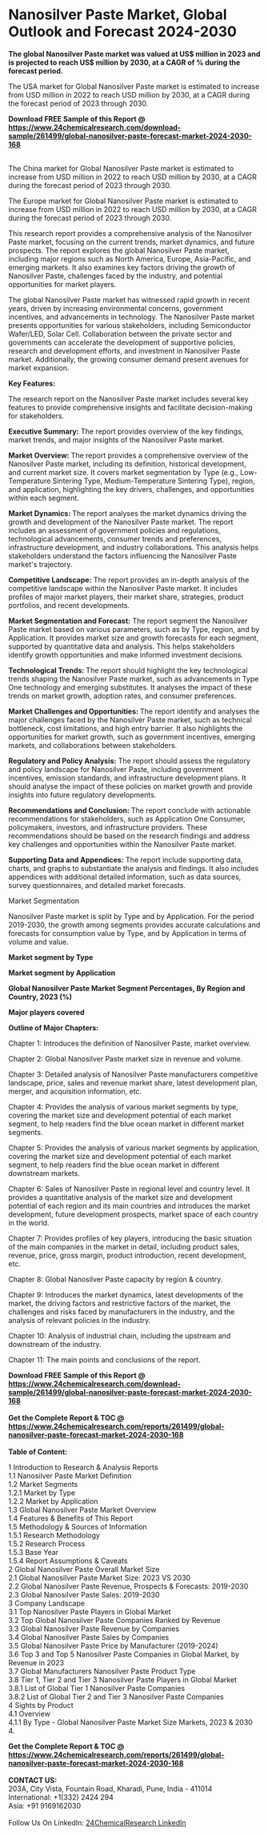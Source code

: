 <h1>Nanosilver Paste Market, Global Outlook and Forecast 2024-2030</h1><p><strong>The global Nanosilver Paste market was valued at US$ million in 2023 and is projected to reach US$ million by 2030, at a CAGR of % during the forecast period.</strong></p><p>
</p><p>The USA market for Global Nanosilver Paste market is estimated to increase from USD million in 2022 to reach USD million by 2030, at a CAGR during the forecast period of 2023 through 2030.</p><div><b>Download FREE Sample of this Report @ 
            <a href="https://www.24chemicalresearch.com/download-sample/261499/global-nanosilver-paste-forecast-market-2024-2030-168">
            https://www.24chemicalresearch.com/download-sample/261499/global-nanosilver-paste-forecast-market-2024-2030-168</a></b></div><br><p>
</p><p>The China market for Global Nanosilver Paste market is estimated to increase from USD million in 2022 to reach USD million by 2030, at a CAGR during the forecast period of 2023 through 2030.</p><p>
</p><p>The Europe market for Global Nanosilver Paste market is estimated to increase from USD million in 2022 to reach USD million by 2030, at a CAGR during the forecast period of 2023 through 2030.</p><p>
</p><p>This research report provides a comprehensive analysis of the Nanosilver Paste market, focusing on the current trends, market dynamics, and future prospects. The report explores the global Nanosilver Paste market, including major regions such as North America, Europe, Asia-Pacific, and emerging markets. It also examines key factors driving the growth of Nanosilver Paste, challenges faced by the industry, and potential opportunities for market players.</p><p>
The global Nanosilver Paste market has witnessed rapid growth in recent years, driven by increasing environmental concerns, government incentives, and advancements in technology. The Nanosilver Paste market presents opportunities for various stakeholders, including Semiconductor Wafer/LED, Solar Cell. Collaboration between the private sector and governments can accelerate the development of supportive policies, research and development efforts, and investment in Nanosilver Paste market. Additionally, the growing consumer demand present avenues for market expansion.</p><p>
<strong>Key Features:</strong></p><p>
The research report on the Nanosilver Paste market includes several key features to provide comprehensive insights and facilitate decision-making for stakeholders.</p><p>
<strong>Executive Summary:</strong> The report provides overview of the key findings, market trends, and major insights of the Nanosilver Paste market.</p><p>
<strong>Market Overview: </strong>The report provides a comprehensive overview of the Nanosilver Paste market, including its definition, historical development, and current market size. It covers market segmentation by Type (e.g., Low-Temperature Sintering Type, Medium-Temperature Sintering Type), region, and application, highlighting the key drivers, challenges, and opportunities within each segment.</p><p>
<strong>Market Dynamics: </strong>The report analyses the market dynamics driving the growth and development of the Nanosilver Paste market. The report includes an assessment of government policies and regulations, technological advancements, consumer trends and preferences, infrastructure development, and industry collaborations. This analysis helps stakeholders understand the factors influencing the Nanosilver Paste market's trajectory.</p><p>
<strong>Competitive Landscape:</strong> The report provides an in-depth analysis of the competitive landscape within the Nanosilver Paste market. It includes profiles of major market players, their market share, strategies, product portfolios, and recent developments.</p><p>
<strong>Market Segmentation and Forecast:</strong> The report segment the Nanosilver Paste market based on various parameters, such as by Type, region, and by Application. It provides market size and growth forecasts for each segment, supported by quantitative data and analysis. This helps stakeholders identify growth opportunities and make informed investment decisions.</p><p>
<strong>Technological Trends: </strong>The report should highlight the key technological trends shaping the Nanosilver Paste market, such as advancements in Type One technology and emerging substitutes. It analyses the impact of these trends on market growth, adoption rates, and consumer preferences.</p><p>
<strong>Market Challenges and Opportunities: </strong>The report identify and analyses the major challenges faced by the Nanosilver Paste market, such as technical bottleneck, cost limitations, and high entry barrier. It also highlights the opportunities for market growth, such as government incentives, emerging markets, and collaborations between stakeholders.</p><p>
<strong>Regulatory and Policy Analysis:</strong> The report should assess the regulatory and policy landscape for Nanosilver Paste, including government incentives, emission standards, and infrastructure development plans. It should analyse the impact of these policies on market growth and provide insights into future regulatory developments.</p><p>
<strong>Recommendations and Conclusion: </strong>The report conclude with actionable recommendations for stakeholders, such as Application One Consumer, policymakers, investors, and infrastructure providers. These recommendations should be based on the research findings and address key challenges and opportunities within the Nanosilver Paste market.</p><p>
<strong>Supporting Data and Appendices:</strong> The report include supporting data, charts, and graphs to substantiate the analysis and findings. It also includes appendices with additional detailed information, such as data sources, survey questionnaires, and detailed market forecasts.</p><p>
Market Segmentation</p><p>
Nanosilver Paste market is split by Type and by Application. For the period 2019-2030, the growth among segments provides accurate calculations and forecasts for consumption value by Type, and by Application in terms of volume and value.</p><p>
<strong>Market segment by Type</strong></p><p>
</p><p>
</p><p><strong>Market segment by Application</strong></p><p>
</p><p>
</p><p><strong>Global Nanosilver Paste Market Segment Percentages, By Region and Country, 2023 (%)</strong></p><p>
</p><p>
</p><p></p><p>
</p><p><strong>Major players covered</strong></p><p>
</p><p>
</p><p><strong>Outline of Major Chapters:</strong></p><p>
Chapter 1: Introduces the definition of Nanosilver Paste, market overview.</p><p>
Chapter 2: Global Nanosilver Paste market size in revenue and volume.</p><p>
Chapter 3: Detailed analysis of Nanosilver Paste manufacturers competitive landscape, price, sales and revenue market share, latest development plan, merger, and acquisition information, etc.</p><p>
Chapter 4: Provides the analysis of various market segments by type, covering the market size and development potential of each market segment, to help readers find the blue ocean market in different market segments.</p><p>
Chapter 5: Provides the analysis of various market segments by application, covering the market size and development potential of each market segment, to help readers find the blue ocean market in different downstream markets.</p><p>
Chapter 6: Sales of Nanosilver Paste in regional level and country level. It provides a quantitative analysis of the market size and development potential of each region and its main countries and introduces the market development, future development prospects, market space of each country in the world.</p><p>
Chapter 7: Provides profiles of key players, introducing the basic situation of the main companies in the market in detail, including product sales, revenue, price, gross margin, product introduction, recent development, etc.</p><p>
Chapter 8: Global Nanosilver Paste capacity by region &amp; country.</p><p>
Chapter 9: Introduces the market dynamics, latest developments of the market, the driving factors and restrictive factors of the market, the challenges and risks faced by manufacturers in the industry, and the analysis of relevant policies in the industry.</p><p>
Chapter 10: Analysis of industrial chain, including the upstream and downstream of the industry.</p><p>
Chapter 11: The main points and conclusions of the report.</p><div><b>Download FREE Sample of this Report @ 
            <a href="https://www.24chemicalresearch.com/download-sample/261499/global-nanosilver-paste-forecast-market-2024-2030-168">
            https://www.24chemicalresearch.com/download-sample/261499/global-nanosilver-paste-forecast-market-2024-2030-168</a></b></div><br><div><b>Get the Complete Report & TOC @ 
            <a href="https://www.24chemicalresearch.com/reports/261499/global-nanosilver-paste-forecast-market-2024-2030-168">
            https://www.24chemicalresearch.com/reports/261499/global-nanosilver-paste-forecast-market-2024-2030-168</a></b></div><br>
            <b>Table of Content:</b><p>1 Introduction to Research & Analysis Reports<br />
    1.1 Nanosilver Paste Market Definition<br />
    1.2 Market Segments<br />
        1.2.1 Market by Type<br />
        1.2.2 Market by Application<br />
    1.3 Global Nanosilver Paste Market Overview<br />
    1.4 Features & Benefits of This Report<br />
    1.5 Methodology & Sources of Information<br />
        1.5.1 Research Methodology<br />
        1.5.2 Research Process<br />
        1.5.3 Base Year<br />
        1.5.4 Report Assumptions & Caveats<br />
2 Global Nanosilver Paste Overall Market Size<br />
    2.1 Global Nanosilver Paste Market Size: 2023 VS 2030<br />
    2.2 Global Nanosilver Paste Revenue, Prospects & Forecasts: 2019-2030<br />
    2.3 Global Nanosilver Paste Sales: 2019-2030<br />
3 Company Landscape<br />
    3.1 Top Nanosilver Paste Players in Global Market<br />
    3.2 Top Global Nanosilver Paste Companies Ranked by Revenue<br />
    3.3 Global Nanosilver Paste Revenue by Companies<br />
    3.4 Global Nanosilver Paste Sales by Companies<br />
    3.5 Global Nanosilver Paste Price by Manufacturer (2019-2024)<br />
    3.6 Top 3 and Top 5 Nanosilver Paste Companies in Global Market, by Revenue in 2023<br />
    3.7 Global Manufacturers Nanosilver Paste Product Type<br />
    3.8 Tier 1, Tier 2 and Tier 3 Nanosilver Paste Players in Global Market<br />
        3.8.1 List of Global Tier 1 Nanosilver Paste Companies<br />
        3.8.2 List of Global Tier 2 and Tier 3 Nanosilver Paste Companies<br />
4 Sights by Product<br />
    4.1 Overview<br />
        4.1.1 By Type - Global Nanosilver Paste Market Size Markets, 2023 & 2030<br />
        4.</p><div><b>Get the Complete Report & TOC @ 
            <a href="https://www.24chemicalresearch.com/reports/261499/global-nanosilver-paste-forecast-market-2024-2030-168">
            https://www.24chemicalresearch.com/reports/261499/global-nanosilver-paste-forecast-market-2024-2030-168</a></b></div><br><b>CONTACT US:</b><br>
            203A, City Vista, Fountain Road, Kharadi, Pune, India - 411014<br>
            International: +1(332) 2424 294<br>
            Asia: +91 9169162030 <br><br>
            Follow Us On LinkedIn: <a href="https://www.linkedin.com/company/24chemicalresearch/">24ChemicalResearch LinkedIn</a>